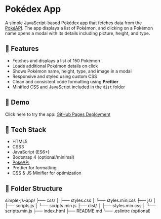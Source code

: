 # Pokédex App

A simple JavaScript-based Pokédex app that fetches data from the [PokéAPI](https://pokeapi.co/). The app displays a list of Pokémon, and clicking on a Pokémon name opens a modal with its details including picture, height, and type.

## 🚀 Features

- Fetches and displays a list of 150 Pokémon
- Loads additional Pokémon details on click
- Shows Pokémon name, height, type, and image in a modal
- Responsive and styled using custom CSS
- Clean and consistent code formatting using **Prettier**
- Minified CSS and JavaScript included in the `dist` folder

## 📸 Demo

Click here to try the app: [GitHub Pages Deployment](https://dpatil1719.github.io/simple-js-app/)

## 🧰 Tech Stack

- HTML5
- CSS3
- JavaScript (ES6+)
- Bootstrap 4 (optional/minimal)
- [PokéAPI](https://pokeapi.co/)
- Prettier for formatting
- CSS & JS Minifier for optimization

## 📂 Folder Structure

simple-js-app/
├── css/
│ ├── styles.css
│ └── styles.min.css
├── js/
│ ├── scripts.js
│ └── scripts.min.js
├── dist/
│ ├── styles.min.css
│ └── scripts.min.js
├── index.html
├── README.md
└── .eslintrc (optional)